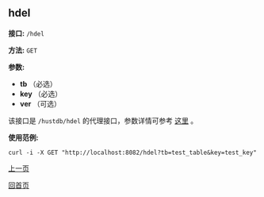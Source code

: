 ## hdel ##

**接口:** `/hdel`

**方法:** `GET`

**参数:** 

*  **tb** （必选）  
*  **key** （必选）  
*  **ver** （可选）  

该接口是 `/hustdb/hdel` 的代理接口，参数详情可参考 [这里](../hustdb/hustdb/hdel.md) 。

**使用范例:**

    curl -i -X GET "http://localhost:8082/hdel?tb=test_table&key=test_key"

[上一页](../ha.md)

[回首页](../../index.md)